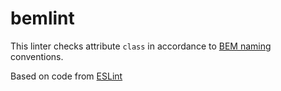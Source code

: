 # bemlint
This linter checks attribute `class` in accordance to [BEM naming](https://github.com/bem/bem-naming) conventions.

Based on code from [ESLint](https://github.com/eslint/eslint)
